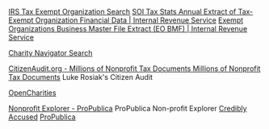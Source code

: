 
[IRS Tax Exempt Organization Search](https://apps.irs.gov/app/eos)
[SOI Tax Stats Annual Extract of Tax-Exempt Organization Financial Data | Internal Revenue Service](https://www.irs.gov/statistics/soi-tax-stats-annual-extract-of-tax-exempt-organization-financial-data)
[Exempt Organizations Business Master File Extract (EO BMF) | Internal Revenue Service](https://www.irs.gov/charities-non-profits/exempt-organizations-business-master-file-extract-eo-bmf)

[Charity Navigator Search](https://www.charitynavigator.org/index.cfm?bay=content.view&cpid=4529)

[CitizenAudit.org - Millions of Nonprofit Tax Documents Millions of Nonprofit Tax Documents](https://www.citizenaudit.org/)
Luke Rosiak's Citizen Audit

[OpenCharities](http://opencharities.org/)

[Nonprofit Explorer - ProPublica](https://projects.propublica.org/nonprofits/)
ProPublica Non-profit Explorer
[Credibly Accused](https://projects.propublica.org/credibly-accused)
[ProPublica](https://www.propub3r6espa33w.onion/)
